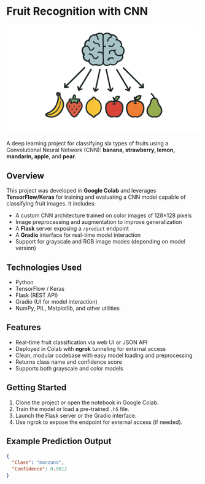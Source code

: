 # Fruit Recognition with CNN
![Vista previa](fruit_recognition.png)

A deep learning project for classifying six types of fruits using a Convolutional Neural Network (CNN): **banana, strawberry, lemon, mandarin, apple**, and **pear**.

## Overview

This project was developed in **Google Colab** and leverages **TensorFlow/Keras** for training and evaluating a CNN model capable of classifying fruit images. It includes:

- A custom CNN architecture trained on color images of 128×128 pixels  
- Image preprocessing and augmentation to improve generalization  
- A **Flask** server exposing a `/predict` endpoint  
- A **Gradio** interface for real-time model interaction  
- Support for grayscale and RGB image modes (depending on model version)

## Technologies Used

- Python  
- TensorFlow / Keras  
- Flask (REST API)  
- Gradio (UI for model interaction)  
- NumPy, PIL, Matplotlib, and other utilities

## Features

- Real-time fruit classification via web UI or JSON API  
- Deployed in Colab with **ngrok** tunneling for external access  
- Clean, modular codebase with easy model loading and preprocessing  
- Returns class name and confidence score  
- Supports both grayscale and color models

## Getting Started

1. Clone the project or open the notebook in Google Colab.  
2. Train the model or load a pre-trained `.h5` file.  
3. Launch the Flask server or the Gradio interface.  
4. Use ngrok to expose the endpoint for external access (if needed).  

## Example Prediction Output

```json
{
  "Clase": "manzana",
  "Confidence": 0.9812
}
